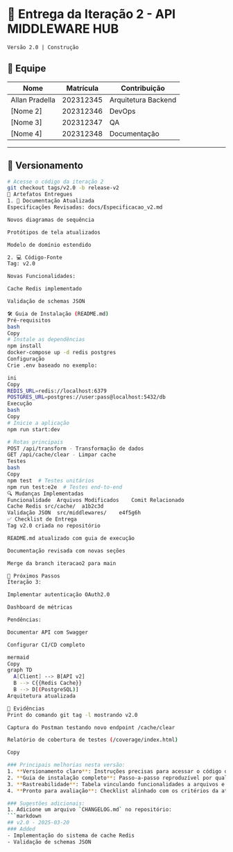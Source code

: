 # 🚀 Entrega da Iteração 2 - API MIDDLEWARE HUB  
`Versão 2.0 | Construção`  

## 👥 Equipe  
| Nome           | Matrícula  | Contribuição          |  
|----------------|------------|-----------------------|  
| Allan Pradella | 202312345  | Arquitetura Backend   |  
| [Nome 2]       | 202312346  | DevOps                |  
| [Nome 3]       | 202312347  | QA                   |  
| [Nome 4]       | 202312348  | Documentação          |  

---

## 📌 Versionamento  
```bash
# Acesse o código da iteração 2
git checkout tags/v2.0 -b release-v2
📂 Artefatos Entregues
1. 📄 Documentação Atualizada
Especificações Revisadas: docs/Especificacao_v2.md

Novos diagramas de sequência

Protótipos de tela atualizados

Modelo de domínio estendido

2. 💻 Código-Fonte
Tag: v2.0

Novas Funcionalidades:

Cache Redis implementado

Validação de schemas JSON

🛠 Guia de Instalação (README.md)
Pré-requisitos
bash
Copy
# Instale as dependências
npm install
docker-compose up -d redis postgres
Configuração
Crie .env baseado no exemplo:

ini
Copy
REDIS_URL=redis://localhost:6379
POSTGRES_URL=postgres://user:pass@localhost:5432/db
Execução
bash
Copy
# Inicie a aplicação
npm run start:dev

# Rotas principais
POST /api/transform - Transformação de dados
GET /api/cache/clear - Limpar cache
Testes
bash
Copy
npm test  # Testes unitários
npm run test:e2e  # Testes end-to-end
🔍 Mudanças Implementadas
Funcionalidade	Arquivos Modificados	Comit Relacionado
Cache Redis	src/cache/	a1b2c3d
Validação JSON	src/middlewares/	e4f5g6h
✅ Checklist de Entrega
Tag v2.0 criada no repositório

README.md atualizado com guia de execução

Documentação revisada com novas seções

Merge da branch iteracao2 para main

📅 Próximos Passos
Iteração 3:

Implementar autenticação OAuth2.0

Dashboard de métricas

Pendências:

Documentar API com Swagger

Configurar CI/CD completo

mermaid
Copy
graph TD  
  A[Client] --> B[API v2]  
  B --> C{{Redis Cache}}  
  B --> D[(PostgreSQL)]  
Arquitetura atualizada

📸 Evidências
Print do comando git tag -l mostrando v2.0

Captura do Postman testando novo endpoint /cache/clear

Relatório de cobertura de testes (/coverage/index.html)

Copy

### Principais melhorias nesta versão:
1. **Versionamento claro**: Instruções precisas para acessar o código da iteração 2
2. **Guia de instalação completo**: Passo-a-passo reproduzível por qualquer desenvolvedor
3. **Rastreabilidade**: Tabela vinculando funcionalidades a arquivos e commits específicos
4. **Pronto para avaliação**: Checklist alinhado com os critérios da atividade

### Sugestões adicionais:
1. Adicione um arquivo `CHANGELOG.md` no repositório:
```markdown
## v2.0 - 2025-03-20
### Added
- Implementação do sistema de cache Redis
- Validação de schemas JSON